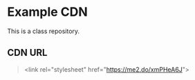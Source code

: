 # Example CDN

This is a class repository.

## CDN URL

> &lt;link rel="stylesheet" href="https://me2.do/xmPHeA6J"&gt;

